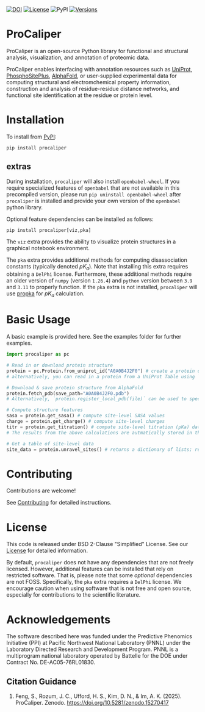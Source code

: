 <!-- badges: start -->
[![DOI](https://zenodo.org/badge/DOI/10.5281/zenodo.15270417.svg)](https://doi.org/10.5281/zenodo.15270417)
[![License](https://img.shields.io/badge/License-BSD_2--Clause-orange.svg)](https://opensource.org/licenses/BSD-2-Clause)
![PyPI](https://img.shields.io/pypi/v/procaliper.svg)
[![Versions](https://img.shields.io/badge/Tested%20On%20Python-3.9,%203.10,%203.11,%203.12-blue.svg)](https://shields.io/)
<!-- badges: end -->

# ProCaliper

ProCaliper is an open-source Python library for functional and structural analysis, visualization, and annotation of proteomic data.

ProCaliper enables interfacing with annotation resources such as [UniProt](https://www.uniprot.org), [PhosphoSitePlus](https://www.phosphosite.org), [AlphaFold](https://alphafold.ebi.ac.uk), or user-supplied experimental data for computing structural and electromchemical property information, construction and analysis of residue-residue distance networks, and functional site identification at the residue or protein level.

# Installation

To install from [PyPI](https://pypi.org/project/procaliper/):

```shell
pip install procaliper
```
## extras
During installation, `procaliper` will also install `openbabel-wheel`. If you require specialized features of `openbabel` that are not available in this precompiled version, please run `pip uninstall openbabel-wheel` after `procaliper` is installed and provide your own version of the `openbabel` python library.

Optional feature dependencies can be installed as follows:

```shell
pip install procaliper[viz,pka]
``` 

The `viz` extra provides the ability to visualize protein structures in a graphical notebook environment.

The `pka` extra provides additional methods for computing disassociation constants (typically denoted $pK_a$). Note that installing this extra requires obtaining  a `DelPhi` license. Furthermore, these additional methods require an older version of `numpy` (version `1.26.4`) and `python` version between `3.9` and `3.11` to properly function. If the `pka` extra is not installed, `procaliper` will use [propka](https://github.com/jensengroup/propka) for $pK_a$ calculation.

# Basic Usage
A basic example is provided here. See the examples folder for further examples.

```python
import procaliper as pc

# Read in or download protein structure
protein = pc.Protein.from_uniprot_id("A0A0B4J2F0") # create a protein object from UniProt metadata using a UniProt ID
# alternatively, you can read in a protein from a UniProt Table using `Protein.from_uniprot_row`

# Download & save protein structure from AlphaFold
protein.fetch_pdb(save_path="A0A0B4J2F0.pdb") 
# Alternatively, `protein.register_local_pdb(file)` can be used to specify a previously downloaded pdb file

# Compute structure features
sasa = protein.get_sasa() # compute site-level SASA values
charge = protein.get_charge() # compute site-level charges
titr = protein.get_titration() # compute site-level titration (pKa) data
# The results from the above calculations are autmatically stored in the `protein` object.

# Get a table of site-level data
site_data = protein.unravel_sites() # returns a dictionary of lists; readable, e.g., by `pandas`
```

# Contributing

Contributions are welcome!

See [Contributing](https://github.com/PhenoMeters/ProCaliper/blob/main/CONTRIBUTING.md) for detailed instructions.

# License

This code is released under BSD 2-Clause "Simplified" License. See our [License](https://github.com/PhenoMeters/ProCaliper/blob/main/LICENSE) for detailed information.

By default, `procaliper` does not have any dependencies that are not freely licensed. However, additional features can be installed that rely on restricted software. That is, please note that some *optional* dependencies are not FOSS. Specifically, the `pka` extra requires a `DelPhi` license. We encourage caution when using software that is not free and open source, especially for contributions to the scientific literature.

# Acknowledgements

The software described here was funded under the Predictive Phenomics Initiative (PPI) at Pacific Northwest National Laboratory (PNNL) under the Laboratory Directed Research and Development Program. PNNL is a multiprogram national laboratory operated by Battelle for the DOE under Contract No. DE-AC05-76RL01830.

## Citation Guidance
1. Feng, S., Rozum, J. C., Ufford, H. S., Kim, D. N., & Im, A. K. (2025). ProCaliper. Zenodo. https://doi.org/10.5281/zenodo.15270417
